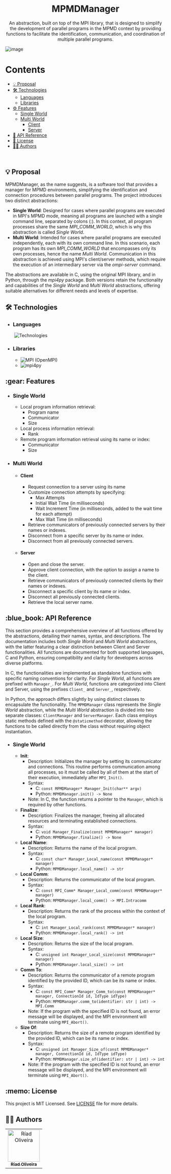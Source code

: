<h1 align="center">MPMDManager</h1>

<p align="center">
  An abstraction, built on top of the MPI library, that is designed to simplify the development of parallel programs in the MPMD context by providing functions to facilitate the identification, communication, and coordination of multiple parallel programs.
</p>

![image](https://img.shields.io/github/license/RiadOliveira/MPMDManager)

Contents
=================
   - [💡 Proposal](#proposal)
   - [🛠 Technologies](#technologies)
     - [Languages](#languages)
     - [Libraries](#libraries)
   - [:gear: Features](#features)
     - [Single World](#features-single)
     - [Multi World](#features-multi)
       - [Client](#features-multi-client)
       - [Server](#features-multi-server)
   - [:blue_book: API Reference](#reference)
   - [:memo: License](#license)
   - [👨‍💻 Authors](#authors)
</br>

<h2 id="proposal">💡 Proposal</h2>
<p>
  MPMDManager, as the name suggests, is a software tool that provides a manager for MPMD environments, simplifying the identification and connection procedures between parallel programs. The project introduces two distinct abstractions:
</p>

- **Single World**: Designed for cases where parallel programs are executed in MPI's MPMD mode, meaning all programs are launched with a single command line, separated by colons (:). In this context, all program processes share the same *MPI_COMM_WORLD*, which is why this abstraction is called *Single World*.
- **Multi World**: Intended for cases where parallel programs are executed independently, each with its own command line. In this scenario, each program has its own *MPI_COMM_WORLD* that encompasses only its own processes, hence the name *Multi World*. Communication in this abstraction is achieved using MPI's client/server methods, which require the execution of an intermediary server via the *ompi-server* command.

<p>
The abstractions are available in C, using the original MPI library, and in Python, through the <i>mpi4py</i> package. Both versions retain the functionality and capabilities of the <i>Single World</i> and <i>Multi World</i> abstractions, offering suitable alternatives for different needs and levels of expertise.
</p>

<h2 id="technologies">🛠 Technologies</h2>

- <h3 id="languages">Languages</h3>

    &nbsp;![Technologies](https://skillicons.dev/icons?i=c,python&theme=dark)

- <h3 id="libraries">Libraries</h3>

  - ![MPI (OpenMPI)](https://www.open-mpi.org/)
  - ![mpi4py](https://mpi4py.readthedocs.io/en/stable/)

<h2 id="features">:gear: Features</h2>

- <h3 id="features-single">Single World</h3>

  - Local program information retrieval:
    - Program name
    - Communicator
    - Size
  - Local process information retrieval:
    - Rank
  - Remote program information retrieval using its name or index:
    - Communicator
    - Size

- <h3 id="features-multi">Multi World</h3>

  - <h4 id="features-multi-client">Client</h4>

    - Request connection to a server using its name
    - Customize connection attempts by specifying:
      - Max Attempts
      - Initial Wait Time (in milliseconds)
      - Wait Increment Time (in milliseconds, added to the wait time for each attempt)
      - Max Wait Time (in milliseconds)
    - Retrieve communicators of previously connected servers by their names or indexes.
    - Disconnect from a specific server by its name or index.
    - Disconnect from all previously connected servers.

  - <h4 id="features-multi-server">Server</h4>

    - Open and close the server.
    - Approve client connection, with the option to assign a name to the client.
    - Retrieve communicators of previously connected clients by their names or indexes.
    - Disconnect a specific client by its name or index.
    - Disconnect all previously connected clients.
    - Retrieve the local server name.

<h2 id="reference">:blue_book: API Reference</h2>

<p>
This section provides a comprehensive overview of all functions offered by the abstractions, detailing their names, syntax, and descriptions. The documentation includes both <i>Single World</i> and <i>Multi World</i> abstractions, with the latter featuring a clear distinction between Client and Server functionalities. All functions are documented for both supported languages, C and Python, ensuring compatibility and clarity for developers across diverse platforms.

In C, the functionalities are implemented as standalone functions with specific naming conventions for clarity. For <i>Single World</i>, all functions are prefixed with ```Manager_```. For <i>Multi World</i>, functions are categorized into Client and Server, using the prefixes ```Client_``` and ```Server_```, respectively.

In Python, the approach differs slightly by using distinct classes to encapsulate the functionality. The ```MPMDManager``` class represents the <i>Single World</i> abstraction, while the <i>Multi World</i> abstraction is divided into two separate classes: ```ClientManager``` and ```ServerManager```. Each class employs static methods defined with the ```@staticmethod``` decorator, allowing the functions to be called directly from the class without requiring object instantiation.
</p>

- <h3 id="reference-single">Single World</h3>

  - **Init**:
    - Description: Initializes the manager by setting its communicator and connections. This routine performs communication among all processes, so it must be called by all of them at the start of their execution, immediately after ```MPI_Init()```.
    - Syntax:
      - C: ```const MPMDManager* Manager_Init(char** argv)```
      - Python: ```MPMDManager.init() -> None```
    - Note: In C, the function returns a pointer to the ```Manager```, which is required by other functions.
  - **Finalize**:
    - Description: Finalizes the manager, freeing all allocated resources and terminating established connections.
    - Syntax:
      - C: ```void Manager_Finalize(const MPMDManager* manager)```
      - Python: ```MPMDManager.finalize() -> None```
  - **Local Name**:
    - Description: Returns the name of the local program.
    - Syntax:
      - C: ```const char* Manager_Local_name(const MPMDManager* manager)```
      - Python: ```MPMDManager.local_name() -> str```
  - **Local Comm**:
    - Description: Returns the communicator of the local program.
    - Syntax:
      - C: ```const MPI_Comm* Manager_Local_comm(const MPMDManager* manager)```
      - Python: ```MPMDManager.local_comm() -> MPI.Intracomm```
  - **Local Rank**:
    - Description: Returns the rank of the process within the context of the local program.
    - Syntax:
      - C: ```int Manager_Local_rank(const MPMDManager* manager)```
      - Python: ```MPMDManager.local_rank() -> int```
  - **Local Size**:
    - Description: Returns the size of the local program.
    - Syntax:
      - C: ```unsigned int Manager_Local_size(const MPMDManager* manager)```
      - Python: ```MPMDManager.local_size() -> int```
  - **Comm To**:
    - Description: Returns the communicator of a remote program identified by the provided ID, which can be its name or index.
    - Syntax:
      - C: ```const MPI_Comm* Manager_Comm_to(const MPMDManager* manager, ConnectionId id, IdType idType)```
      - Python: ```MPMDManager.comm_to(identifier: str | int) -> MPI.Comm```
    - Note: If the program with the specified ID is not found, an error message will be displayed, and the MPI environment will terminate using ```MPI_Abort()```.
  - **Size Of**:
    - Description: Returns the size of a remote program identified by the provided ID, which can be its name or index.
    - Syntax:
      - C: ```unsigned int Manager_Size_of(const MPMDManager* manager, ConnectionId id, IdType idType)```
      - Python: ```MPMDManager.size_of(identifier: str | int) -> int```
    - Note: If the program with the specified ID is not found, an error message will be displayed, and the MPI environment will terminate using ```MPI_Abort()```.

<h2 id="license">:memo: License</h2>
This project is MIT Licensed. See <a href="https://github.com/RiadOliveira/MPMDManager/blob/main/LICENSE">LICENSE</a> file for more details.

<h2 id="authors">👨‍💻 Authors</h2>

<table>
  <tr>
    <td align="center">
      <a href="https://github.com/RiadOliveira">
        <img src="https://avatars.githubusercontent.com/u/69125013?v=4" width="100px;" alt="Ríad Oliveira"/>
        <br /><sub><b>Ríad Oliveira</b></sub>
      </a>
    </td>
  </tr>
</table>
